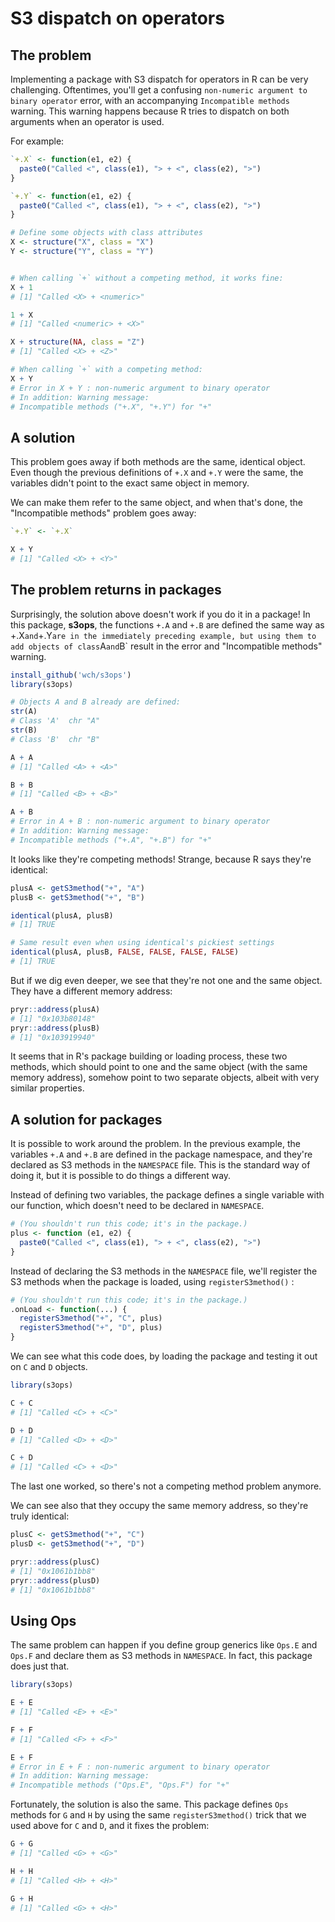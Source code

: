 S3 dispatch on operators
========================

## The problem

Implementing a package with S3 dispatch for operators in R can be very challenging. Oftentimes, you'll get a confusing `non-numeric argument to binary operator` error, with an accompanying `Incompatible methods` warning. This warning happens because R tries to dispatch on both arguments when an operator is used.

For example:

```R
`+.X` <- function(e1, e2) {
  paste0("Called <", class(e1), "> + <", class(e2), ">")
}

`+.Y` <- function(e1, e2) {
  paste0("Called <", class(e1), "> + <", class(e2), ">")
}

# Define some objects with class attributes
X <- structure("X", class = "X")
Y <- structure("Y", class = "Y")


# When calling `+` without a competing method, it works fine:
X + 1
# [1] "Called <X> + <numeric>"

1 + X
# [1] "Called <numeric> + <X>"

X + structure(NA, class = "Z")
# [1] "Called <X> + <Z>"

# When calling `+` with a competing method:
X + Y
# Error in X + Y : non-numeric argument to binary operator
# In addition: Warning message:
# Incompatible methods ("+.X", "+.Y") for "+" 
```

## A solution

This problem goes away if both methods are the same, identical object. Even though the previous definitions of `+.X` and `+.Y` were the same, the variables didn't point to the exact same object in memory.

We can make them refer to the same object, and when that's done, the "Incompatible methods" problem goes away:

```R
`+.Y` <- `+.X`

X + Y
# [1] "Called <X> + <Y>"
```


## The problem returns in packages

Surprisingly, the solution above doesn't work if you do it in a package! In this package, **s3ops**, the functions `+.A` and `+.B` are defined the same way as +.X` and `+.Y` are in the immediately preceding example, but using them to add objects of class `A` and `B` result in the error and "Incompatible methods" warning.


```R
install_github('wch/s3ops')
library(s3ops)

# Objects A and B already are defined:
str(A)
# Class 'A'  chr "A"
str(B)
# Class 'B'  chr "B"

A + A
# [1] "Called <A> + <A>"

B + B
# [1] "Called <B> + <B>"

A + B
# Error in A + B : non-numeric argument to binary operator
# In addition: Warning message:
# Incompatible methods ("+.A", "+.B") for "+" 
```

It looks like they're competing methods! Strange, because R says they're identical:

```R
plusA <- getS3method("+", "A")
plusB <- getS3method("+", "B")

identical(plusA, plusB)
# [1] TRUE

# Same result even when using identical's pickiest settings
identical(plusA, plusB, FALSE, FALSE, FALSE, FALSE)
# [1] TRUE
```

But if we dig even deeper, we see that they're not one and the same object. They have a different memory address:

```R
pryr::address(plusA)
# [1] "0x103b80148"
pryr::address(plusB)
# [1] "0x103919940"
```

It seems that in R's package building or loading process, these two methods, which should point to one and the same object (with the same memory address), somehow point to two separate objects, albeit with very similar properties.


## A solution for packages

It is possible to work around the problem. In the previous example, the variables `+.A` and `+.B` are defined in the package namespace, and they're declared as S3 methods in the `NAMESPACE` file. This is the standard way of doing it, but it is possible to do things a different way.

Instead of defining two variables, the package defines a single variable with our function, which doesn't need to be declared in `NAMESPACE`. 

```R
# (You shouldn't run this code; it's in the package.)
plus <- function (e1, e2) {
  paste0("Called <", class(e1), "> + <", class(e2), ">")
}
```

Instead of declaring the S3 methods in the `NAMESPACE` file, we'll register the S3 methods when the package is loaded, using `registerS3method()` :

```R
# (You shouldn't run this code; it's in the package.)
.onLoad <- function(...) {
  registerS3method("+", "C", plus)
  registerS3method("+", "D", plus)
}
```

We can see what this code does, by loading the package and testing it out on `C` and `D` objects.

```R
library(s3ops)

C + C
# [1] "Called <C> + <C>"

D + D
# [1] "Called <D> + <D>"

C + D
# [1] "Called <C> + <D>"
```

The last one worked, so there's not a competing method problem anymore.

We can see also that they occupy the same memory address, so they're truly identical:

```R
plusC <- getS3method("+", "C")
plusD <- getS3method("+", "D")

pryr::address(plusC)
# [1] "0x1061b1bb8"
pryr::address(plusD)
# [1] "0x1061b1bb8"
```



## Using Ops

The same problem can happen if you define group generics like `Ops.E` and `Ops.F` and declare them as S3 methods in `NAMESPACE`. In fact, this package does just that.

```R
library(s3ops)

E + E
# [1] "Called <E> + <E>"

F + F
# [1] "Called <F> + <F>"

E + F
# Error in E + F : non-numeric argument to binary operator
# In addition: Warning message:
# Incompatible methods ("Ops.E", "Ops.F") for "+" 
```


Fortunately, the solution is also the same. This package defines `Ops` methods for `G` and `H` by using the same `registerS3method()` trick that we used above for `C` and `D`, and it fixes the problem:

```R
G + G
# [1] "Called <G> + <G>"

H + H
# [1] "Called <H> + <H>"

G + H
# [1] "Called <G> + <H>"
```
